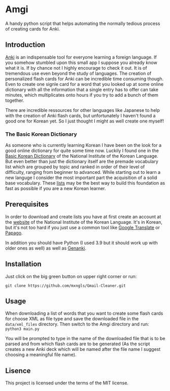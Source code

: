 # Amgi
A handy python script that helps automating the normally tedious process of creating cards for Anki.

## Introduction
[Anki](https://apps.ankiweb.net/) is an indispensable tool for everyone learning a foreign language. If you somehow stumbled upon this small app I suppose you already know what it is. If by chance not I highly encourage to check it out. It is of tremendous use even beyond the study of languages. The creation of personalized flash cards for Anki can be incredible time consuming though. Even to create one signle card for a word that you looked up at some online dictionary with all the information that a single entry has to offer can take minutes, which multiplicates onto hours if you try to add a bunch of them together. 

There are incredible ressources for other languages like Japanese to help with the creation of Anki flash cards, but unfortunately I haven't found a good one for Korean yet. So I just thought I might as well create one myself!

### The Basic Korean Dictionary
As someone who is currently learning Korean I have been on the look for a good online dictionary for quite some time now. Luckily I found one in the [Basic Korean Dictionary](https://krdict.korean.go.kr/eng/mainAction?nation=eng) of the National Institute of the Korean Language. But even better than just the dictionary itself are the premade vocabulary list which are grouped by topic and ranked in order of their level of difficulty, ranging from beginner to advanced. While starting out to learn a new languge I consider the most important part the acquisition of a solid base vocabulary. These [lists](https://krdict.korean.go.kr/eng/dicSearchDetail/searchDetailActCategory?nation=eng&nationCode=6&searchFlag=N&sort=W&currentPage=1&ParaWordNo=&syllablePosition=&actCategoryList=&all_gubun=ALL&gubun=W&gubun=P&gubun=E&all_wordNativeCode=ALL&wordNativeCode=1&wordNativeCode=2&wordNativeCode=3&wordNativeCode=0&all_sp_code=ALL&sp_code=1&sp_code=2&sp_code=3&sp_code=4&sp_code=5&sp_code=6&sp_code=7&sp_code=8&sp_code=9&sp_code=10&sp_code=11&sp_code=12&sp_code=13&sp_code=14&sp_code=27&all_imcnt=ALL&imcnt=1&imcnt=2&imcnt=3&imcnt=0&all_multimedia=ALL&multimedia=P&multimedia=I&multimedia=V&multimedia=A&multimedia=S&multimedia=N&searchSyllableStart=&searchSyllableEnd=&searchOp=AND&searchTarget=word&searchOrglanguage=all&wordCondition=wordAll&query=&myViewWord=25039) may be the best way to build this foundation as fast as possible if you are a new Korean learner.

## Prerequisites
In order to download and create lists you have at first create an account at the [website](https://krdict.korean.go.kr/login/login) of the National Institute of the Korean Language. It's in Korean, but it's not too hard if you just use a common tool like [Google Translate](https://translate.google.de/) or [Papago](https://papago.naver.com/?sk=ko&tk=en).

In addition you should have Python (I used 3.9 but it should work up with older ones as well) as well as [Genanki](https://github.com/kerrickstaley/genanki).

## Installation
Just click on the big green button on upper right corner or run:

```git clone https://github.com/mxngls/Gmail-Cleaner.git```

## Usage
When downloading a list of words that you want to create some flash cards for choose XML as file type and save the downloaded file in the ```data/xml_files``` directory. Then switch to the Amgi directory and run: ```python3 main.py```

You will be prompted to type in the name of the downloaded file that is to be parsed and from which flash cards are to be generated (As the script creates a new Anki deck which will be named after the file name I suggest choosing a meaningful file name).

## Lisence
This project is licensed under the terms of the MIT license.
